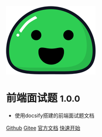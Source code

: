 ![logo](img/icon.svg)
# 前端面试题 <small>1.0.0</small>
- 使用docsify搭建的前端面试题文档

<a href="https://github.com/kangleyunju/docsify">Github</a>
<a href="https://gitee.com/kangleyunju/docsify">Gitee</a>
<a href="https://docsify.js.org">官方文档</a>
<a href="#README">快速开始</a>